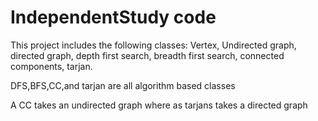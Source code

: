 # IndependentStudy code

This project includes the following classes:
Vertex,
Undirected graph,
directed graph,
depth first search,
breadth first search,
connected components,
tarjan.

DFS,BFS,CC,and tarjan are all algorithm based classes

A CC takes an undirected graph where as tarjans takes a directed graph


